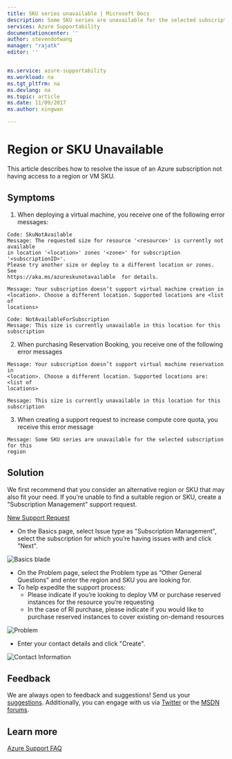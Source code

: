 ```yaml
---
title: SKU series unavailable | Microsoft Docs
description: Some SKU series are unavailable for the selected subscription for this region.
services: Azure Supportability
documentationcenter: ''
author: stevendotwang
manager: "rajatk"
editor: ''


ms.service: azure-supportability
ms.workload: na
ms.tgt_pltfrm: na
ms.devlang: na
ms.topic: article
ms.date: 11/09/2017
ms.author: xingwan

---
```

# Region or SKU Unavailable
This article describes how to resolve the issue of an Azure subscription not having access to a region or VM SKU.

## Symptoms

1. When deploying a virtual machine, you receive one of the following error messages:
```
Code: SkuNotAvailable
Message: The requested size for resource '<resource>' is currently not available 
in location '<location>' zones '<zone>' for subscription '<subscriptionID>'. 
Please try another size or deploy to a different location or zones. See 
https://aka.ms/azureskunotavailable  for details.
```

```
Message: Your subscription doesn’t support virtual machine creation in 
<location>. Choose a different location. Supported locations are <list of 
locations>
```

```
Code: NotAvailableForSubscription
Message: This size is currently unavailable in this location for this subscription
```

2. When purchasing Reservation Booking, you receive one of the following error messages

```
Message: Your subscription doesn’t support virtual machine reservation in 
<location>. Choose a different location. Supported locations are: <list of 
locations>  
```

```
Message: This size is currently unavailable in this location for this subscription
```

3. When creating a support request to increase compute core quota, you receive this error message

```
Message: Some SKU series are unavailable for the selected subscription for this 
region
```

## Solution
We first recommend that you consider an alternative region or SKU that may also fit your need. If you’re unable to find a suitable region or SKU, create a "Subscription Management" support request.

[New Support Request](https://ms.portal.azure.com/#blade/Microsoft_Azure_Support/HelpAndSupportBlade/newsupportrequest)

- On the Basics page, select Issue type as "Subscription Management", select the subscription for which you’re having issues with and click "Next".

![Basics blade](./media/SKU-series-unavailable/BasicsSubMgmt.png)


-	On the Problem page, select the Problem type as “Other General Questions” and enter the region and SKU you are looking for.
- To help expedite the support process:
  - Please indicate if you’re looking to deploy VM or purchase reserved instances for the resource you’re requesting
  - In the case of RI purchase, please indicate if you would like to purchase reserved instances to cover existing on-demand resources


![Problem](./media/SKU-series-unavailable/ProblemSubMgmt.png)

-	Enter your contact details and click "Create".

![Contact Information](./media/SKU-series-unavailable/ContactInformation.png)

## Feedback
We are always open to feedback and suggestions! Send us your [suggestions](https://feedback.azure.com/forums/266794-support-feedback). Additionally, you can engage with us via [Twitter](https://twitter.com/azuresupport) or the [MSDN forums](https://social.msdn.microsoft.com/Forums/azure).

## Learn more
[Azure Support FAQ](https://azure.microsoft.com/support/faq)

